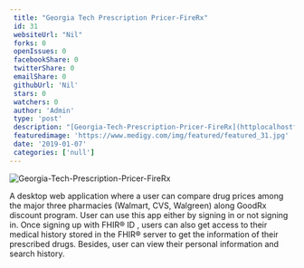```yaml
--- 
 title: "Georgia Tech Prescription Pricer-FireRx" 
 id: 31  
 websiteUrl: "Nil" 
 forks: 0 
 openIssues: 0  
 facebookShare: 0  
 twitterShare: 0  
 emailShare: 0  
 githubUrl: 'Nil'
 stars: 0 
 watchers: 0 
 author: 'Admin' 
 type: 'post' 
 description: "[Georgia-Tech-Prescription-Pricer-FireRx](httplocalhostfhirhunt-prodwp-contentuploads201811Georgia-Tech-Prescription-Pricer-FireRx-300x153jpg)A deskto"
 featuredimage: 'https://www.medigy.com/img/featured/featured_31.jpg' 
 date: '2019-01-07'
 categories: ['null']
---
```

![Georgia-Tech-Prescription-Pricer-FireRx](http://localhost/fhirhunt-prod/wp-content/uploads/2018/11/Georgia-Tech-Prescription-Pricer-FireRx-300x153.jpg)

A desktop web application where a user can compare drug prices among the major three pharmacies (Walmart, CVS, Walgreen) along GoodRx discount program. User can use this app either by signing in or not signing in. Once signing up with FHIR® ID , users can also get access to their medical history stored in the FHIR® server to get the information of their prescribed drugs. Besides, user can view their personal information and search history.

